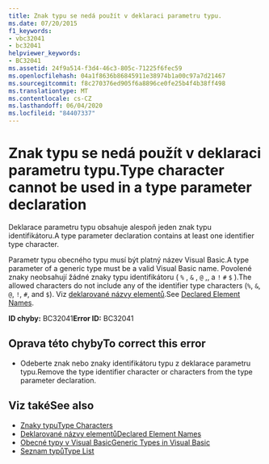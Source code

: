 ```yaml
---
title: Znak typu se nedá použít v deklaraci parametru typu.
ms.date: 07/20/2015
f1_keywords:
- vbc32041
- bc32041
helpviewer_keywords:
- BC32041
ms.assetid: 24f9a514-f3d4-46c3-805c-71225f6fec59
ms.openlocfilehash: 04a1f8636b86845911e38974b1a00c97a7d21467
ms.sourcegitcommit: f8c270376ed905f6a8896ce0fe25b4f4b38ff498
ms.translationtype: MT
ms.contentlocale: cs-CZ
ms.lasthandoff: 06/04/2020
ms.locfileid: "84407337"
---
```

# <a name="type-character-cannot-be-used-in-a-type-parameter-declaration"></a><span data-ttu-id="82078-102">Znak typu se nedá použít v deklaraci parametru typu.</span><span class="sxs-lookup"><span data-stu-id="82078-102">Type character cannot be used in a type parameter declaration</span></span>
<span data-ttu-id="82078-103">Deklarace parametru typu obsahuje alespoň jeden znak typu identifikátoru.</span><span class="sxs-lookup"><span data-stu-id="82078-103">A type parameter declaration contains at least one identifier type character.</span></span>  
  
 <span data-ttu-id="82078-104">Parametr typu obecného typu musí být platný název Visual Basic.</span><span class="sxs-lookup"><span data-stu-id="82078-104">A type parameter of a generic type must be a valid Visual Basic name.</span></span> <span data-ttu-id="82078-105">Povolené znaky neobsahují žádné znaky typu identifikátoru ( `%` , `&` , `@` ,, a `!` `#` `$` ).</span><span class="sxs-lookup"><span data-stu-id="82078-105">The allowed characters do not include any of the identifier type characters (`%`, `&`, `@`, `!`, `#`, and `$`).</span></span> <span data-ttu-id="82078-106">Viz [deklarované názvy elementů](../programming-guide/language-features/declared-elements/declared-element-names.md).</span><span class="sxs-lookup"><span data-stu-id="82078-106">See [Declared Element Names](../programming-guide/language-features/declared-elements/declared-element-names.md).</span></span>  
  
 <span data-ttu-id="82078-107">**ID chyby:** BC32041</span><span class="sxs-lookup"><span data-stu-id="82078-107">**Error ID:** BC32041</span></span>  
  
## <a name="to-correct-this-error"></a><span data-ttu-id="82078-108">Oprava této chyby</span><span class="sxs-lookup"><span data-stu-id="82078-108">To correct this error</span></span>  
  
- <span data-ttu-id="82078-109">Odeberte znak nebo znaky identifikátoru typu z deklarace parametru typu.</span><span class="sxs-lookup"><span data-stu-id="82078-109">Remove the type identifier character or characters from the type parameter declaration.</span></span>  
  
## <a name="see-also"></a><span data-ttu-id="82078-110">Viz také</span><span class="sxs-lookup"><span data-stu-id="82078-110">See also</span></span>

- [<span data-ttu-id="82078-111">Znaky typu</span><span class="sxs-lookup"><span data-stu-id="82078-111">Type Characters</span></span>](../programming-guide/language-features/data-types/type-characters.md)
- [<span data-ttu-id="82078-112">Deklarované názvy elementů</span><span class="sxs-lookup"><span data-stu-id="82078-112">Declared Element Names</span></span>](../programming-guide/language-features/declared-elements/declared-element-names.md)
- [<span data-ttu-id="82078-113">Obecné typy v Visual Basic</span><span class="sxs-lookup"><span data-stu-id="82078-113">Generic Types in Visual Basic</span></span>](../programming-guide/language-features/data-types/generic-types.md)
- [<span data-ttu-id="82078-114">Seznam typů</span><span class="sxs-lookup"><span data-stu-id="82078-114">Type List</span></span>](../language-reference/statements/type-list.md)
